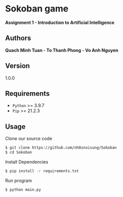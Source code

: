 # Sokoban game
**Assignment 1 - Introduction to Artificial Intelligence**


## Authors 
**Quach Minh Tuan - To Thanh Phong - Vo Anh Nguyen**

## Version
1.0.0

## Requirements
+ `Python` >= 3.9.7
+ `Pip` >= 21.2.3
  

## Usage
Clone our source code
```sh
$ git clone https://github.com/nh0znoisung/Sokoban
$ cd Sokoban
```

Install Dependencies

```sh
$ pip install -r requirements.txt
```

Run program

```sh
$ python main.py
```


